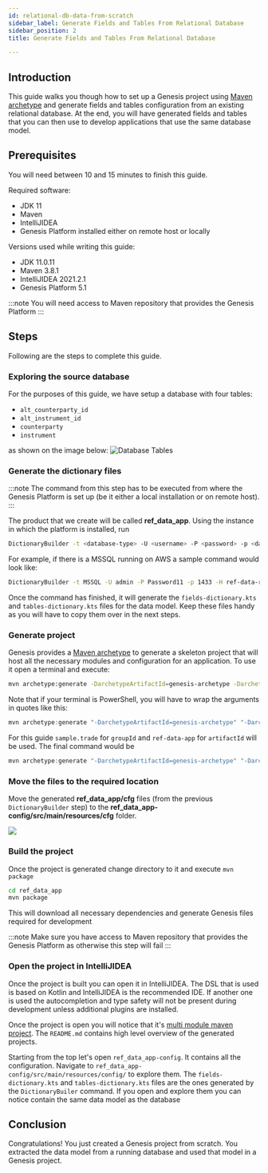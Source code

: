 ```yaml
---
id: relational-db-data-from-scratch
sidebar_label: Generate Fields and Tables From Relational Database
sidebar_position: 2
title: Generate Fields and Tables From Relational Database

---
```

## Introduction ##
This guide walks you though how to set up a Genesis project using [Maven archetype](https://maven.apache.org/guides/introduction/introduction-to-archetypes.html) and generate fields and tables configuration from an existing relational database. At the end, you will have generated fields and tables that you can then use to develop applications that use the same database model.

## Prerequisites ##

You will need between 10 and 15 minutes to finish this guide.

Required software: 
 - JDK 11
 - Maven
 - IntelliJIDEA
 - Genesis Platform installed either on remote host or locally

Versions used while writing this guide:
 - JDK 11.0.11
 - Maven 3.8.1
 - IntelliJIDEA 2021.2.1
 - Genesis Platform 5.1

:::note
You will need access to Maven repository that provides the Genesis Platform
:::

## Steps ##

Following are the steps to complete this guide.

### Exploring the source database ###
For the purposes of this guide, we have setup a database with four tables:
 - `alt_counterparty_id`
 - `alt_instrument_id`
 - `counterparty`
 - `instrument`

as shown on the image below:
![Database Tables](/img/dbeaver-screenshot.png)

### Generate the dictionary files ###
:::note
The command from this step has to be executed from where the Genesis Platform is set up (be it either a local installation or on remote host).
:::

The product that we create will be called **ref_data_app**. Using the instance in which the platform is installed, run
```bash
DictionaryBuilder -t <database-type> -U <username> -P <password> -p <database-port> -H <database-host> -d tradingapp --product <product-name> -o <output-directory> -i 200 --tables <comma-separated-table-names>
```
For example, if there is a MSSQL running on AWS a sample command would look like:
```bash
DictionaryBuilder -t MSSQL -U admin -P Password11 -p 1433 -H ref-data-rdb.clatr30sknco.eu-west-2.rds.amazonaws.com -d tradingapp --product ref_data_app -o ref_data_app/ -i 200 --tables alt_counterparty_id,alt_instrument_id,counterparty,instrument
```

Once the command has finished, it will generate the `fields-dictionary.kts` and `tables-dictionary.kts` files for the data model. Keep these files handy as you will have to copy them over in the next steps.

### Generate project ###
Genesis provides a [Maven archetype](https://maven.apache.org/guides/introduction/introduction-to-archetypes.html) to generate a skeleton project that will host all the necessary modules and configuration for an application. To use it open a terminal and execute:
```bash
mvn archetype:generate -DarchetypeArtifactId=genesis-archetype -DarchetypeGroupId=global.genesis -DgroupId=<group_id> -Dversion=1.0.0-SNAPSHOT -DinteractiveMode=true -DarchetypeVersion=5.2.0 -DartifactId=<artifact_id>
```

Note that if your terminal is PowerShell, you will have to wrap the arguments in quotes like this:
```powershell
mvn archetype:generate "-DarchetypeArtifactId=genesis-archetype" "-DarchetypeGroupId=global.genesis" "-DgroupId=<group_id>" "-Dversion=1.0.0-SNAPSHOT" "-DinteractiveMode=true" "-DarchetypeVersion=5.2.0" "-DartifactId=<artifact_id>"
```

For this guide `sample.trade` for `groupId` and `ref-data-app` for `artifactId` will be used. The final command would be
```powershell
mvn archetype:generate "-DarchetypeArtifactId=genesis-archetype" "-DarchetypeGroupId=global.genesis" "-DgroupId=sample.trade" "-Dversion=1.0.0-SNAPSHOT" "-DinteractiveMode=true" "-DarchetypeVersion=5.2.0-SNAPSHOT" "-DartifactId=ref_data_app"
```

### Move the files to the required location ###

Move the generated **ref_data_app/cfg** files (from the previous `DictionaryBuilder` step) to the **ref_data_app-config/src/main/resources/cfg** folder.

![](/img/copy-generated-script-files-inside-ref_data_app-script-config.png)

### Build the project ###
Once the project is generated change directory to it and execute `mvn package`

```bash
cd ref_data_app
mvn package
```

This will download all necessary dependencies and generate Genesis files required for development

:::note
Make sure you have access to Maven repository that provides the Genesis Platform as otherwise this step will fail
:::

### Open the project in IntelliJIDEA ####

Once the project is built you can open it in IntelliJIDEA. The DSL that is used is based on Kotlin and IntelliJIDEA is the recommended IDE. If another one is used the autocompletion and type safety will not be present during development unless additional plugins are installed.

Once the project is open you will notice that it's [multi module maven project](https://maven.apache.org/guides/mini/guide-multiple-modules.html). The `README.md` contains high level overview of the generated projects. 

Starting from the top let's open `ref_data_app-config`. It contains all the configuration. Navigate to `ref_data_app-config/src/main/resources/config/` to explore them. The `fields-dictionary.kts` and `tables-dictionary.kts` files are the ones generated by the `DictionaryBuiler` command. If you open and explore them you can notice contain the same data model as the database

## Conclusion ##
Congratulations! You just created a Genesis project from scratch. You extracted the data model from a running database and used that model in a Genesis project.